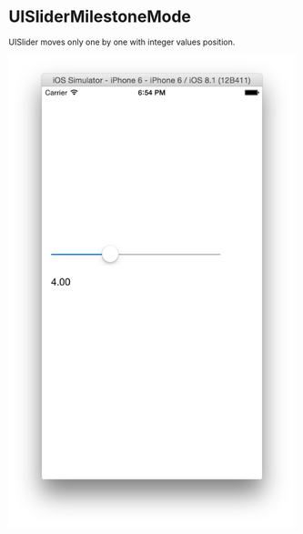 UISliderMilestoneMode
=====================

UISlider moves only one by one with integer values position.

<img src="Images/SS1.png" alt="UISliderMilestoneMode" title="UISliderMilestoneMode" style="display:block; margin: 10px auto 30px auto;" class="center">
